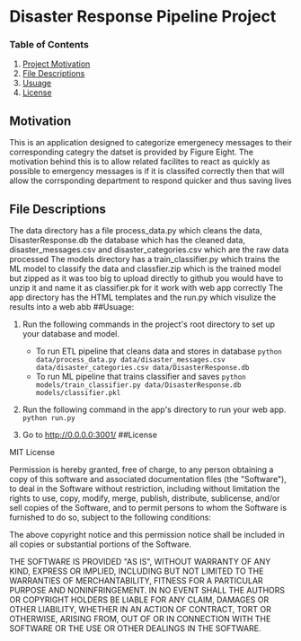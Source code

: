 # Disaster Response Pipeline Project
### Table of Contents

1. [Project Motivation](#motivation)
2. [File Descriptions](#files)
3. [Usuage](#Usuage)
4. [License](#license)
 
## Motivation 
This is an application designed to categorize emergenecy messages to their corresponding categry the datset is provided by Figure Eight.
The motivation behind this is to allow related facilites to react as quickly as possible to emergency messages is if it is classifed correctly then that will allow the corrsponding department to respond quicker and thus saving lives 
## File Descriptions
The data directory has a file process_data.py which cleans the data, DisasterResponse.db the database which has the cleaned data, disaster_messages.csv and disaster_categories.csv which are the raw data processed 
The models directory has a train_classifier.py which trains the ML model to classify the data and classfier.zip  which is the trained model but zipped as it was too big to upload directly to github you would have to unzip it and name it as classifier.pk for it work with web app correctly
The app directory has the HTML templates and the run.py which visulize the results into a web abb
##Usuage:
1. Run the following commands in the project's root directory to set up your database and model.

    - To run ETL pipeline that cleans data and stores in database
        `python data/process_data.py data/disaster_messages.csv data/disaster_categories.csv data/DisasterResponse.db`
    - To run ML pipeline that trains classifier and saves
        `python models/train_classifier.py data/DisasterResponse.db models/classifier.pkl`

2. Run the following command in the app's directory to run your web app.
    `python run.py`

3. Go to http://0.0.0.0:3001/
##License 

MIT License

Permission is hereby granted, free of charge, to any person obtaining a copy
of this software and associated documentation files (the "Software"), to deal
in the Software without restriction, including without limitation the rights
to use, copy, modify, merge, publish, distribute, sublicense, and/or sell
copies of the Software, and to permit persons to whom the Software is
furnished to do so, subject to the following conditions:

The above copyright notice and this permission notice shall be included in all
copies or substantial portions of the Software.

THE SOFTWARE IS PROVIDED "AS IS", WITHOUT WARRANTY OF ANY KIND, EXPRESS OR
IMPLIED, INCLUDING BUT NOT LIMITED TO THE WARRANTIES OF MERCHANTABILITY,
FITNESS FOR A PARTICULAR PURPOSE AND NONINFRINGEMENT. IN NO EVENT SHALL THE
AUTHORS OR COPYRIGHT HOLDERS BE LIABLE FOR ANY CLAIM, DAMAGES OR OTHER
LIABILITY, WHETHER IN AN ACTION OF CONTRACT, TORT OR OTHERWISE, ARISING FROM,
OUT OF OR IN CONNECTION WITH THE SOFTWARE OR THE USE OR OTHER DEALINGS IN THE
SOFTWARE.
